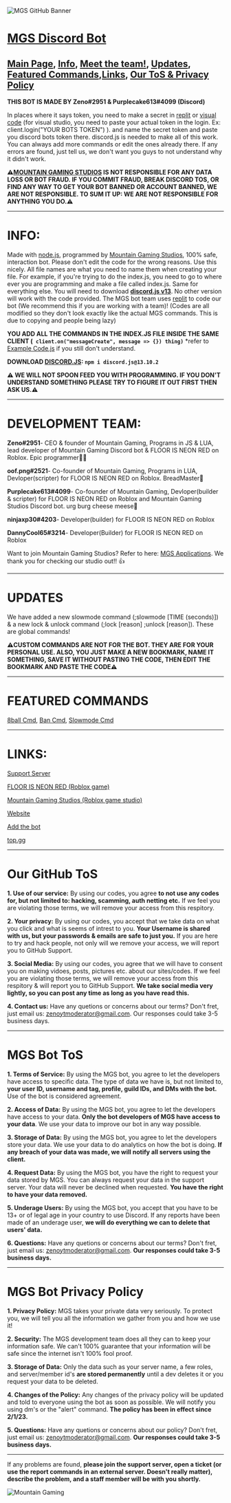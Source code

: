 ![MGS GitHub Banner](https://user-images.githubusercontent.com/119907481/219827160-c69c91be-0c53-4fa0-9b97-7f649683fab4.png)


# [MGS Discord Bot](https://discord.com/api/oauth2/authorize?client_id=962834876665577542&permissions=534723819584&scope=bot%20applications.commands)

[Main Page](#MGS-Discord-Bot), [Info](#INFO), [Meet the team!](#DEVELOPMENT-TEAM), [Updates](#UPDATES), [Featured Commands](#FEATURED-COMMANDS),[Links](#LINKS), [Our ToS & Privacy Policy](#Our-GitHub-ToS)
------------------------------------------------------------------------------------------------------------------------------------------------------
**THIS BOT IS MADE BY Zeno#2951 & Purplecake613#4099 (Discord)**

In places where it says token, you need to make a secret in [replit](https://replit.com) or [visual code](https://code.visualstudio.com/) (for visual studio, you need to paste your actual token in the login. Ex: client.login("YOUR BOTS TOKEN") ). and name the secret token and paste you discord bots token there. discord.js is needed to make all of this work. You can always add more commands or edit the ones already there. If any errors are found, just tell us, we don't want you guys to not understand why it didn't work.

**⚠️[MOUNTAIN GAMING STUDIOS](https://mountaingamingstudio.wixsite.com/mountaingaming) IS NOT RESPONSIBLE FOR ANY DATA LOSS OR BOT FRAUD. IF YOU COMMIT FRAUD, BREAK DISCORD TOS, OR FIND ANY WAY TO GET YOUR BOT BANNED OR ACCOUNT BANNED, WE ARE NOT RESPONSIBLE. TO SUM IT UP: WE ARE NOT RESPONSIBLE FOR ANYTHING YOU DO.⚠️**

------------------------------------------------------------------------------------------------------------------------------------------------------
# **INFO:**

Made with [node.js](https://nodejs.org/en/), programmed by [Mountain Gaming Studios](https://mountaingamingstudio.wixsite.com/mountaingaming), 100% safe, interaction bot. Please don't edit the code for the wrong reasons. Use this nicely. All file names are what you need to name them when creating your file. For example, if you're trying to do the index.js, you need to go to where ever you are programming and make a file called index.js. Same for everything else. You will need to download **[discord.js v13](https://discord.js.org/#/)**. No other version will work with the code provided. The MGS bot team uses [replit](https://replit.com) to code our bot (We recommend this if you are working with a team)! (Codes are all modified so they don't look exactly like the actual MGS commands. This is due to copying and people being lazy)

**YOU ADD ALL THE COMMANDS IN THE INDEX.JS FILE INSIDE THE SAME CLIENT (``` client.on("messageCreate", message => {}) thing)```** *refer to [Example Code.js](https://github.com/Zenoleader/MGS-Bot/blob/main/Example%20Code.js) if you still don't understand.

**DOWNLOAD [DISCORD.JS](https://discord.js.org/#/): ```npm i discord.js@13.10.2```**

**⚠️ WE WILL NOT SPOON FEED YOU WITH PROGRAMMING. IF YOU DON'T UNDERSTAND SOMETHING PLEASE TRY TO FIGURE IT OUT FIRST THEN ASK US.⚠️**

------------------------------------------------------------------------------------------------------------------------------------------------------
# **DEVELOPMENT TEAM:**

**Zeno#2951**- CEO & founder of Mountain Gaming, Programs in JS & LUA, lead developer of Mountain Gaming Discord bot & FLOOR IS NEON RED on Roblox. Epic programmer🧑‍💻

**oof.png#2521**- Co-founder of Mountain Gaming, Programs in LUA, Devloper(scripter) for FLOOR IS NEON RED on Roblox. BreadMaster🍞

**Purplecake613#4099**- Co-founder of Mountain Gaming, Devloper(builder & scripter) for FLOOR IS NEON RED on Roblox and Mountain Gaming Studios Discord bot. urg burg cheese meese🧀

**ninjaxp30#4203**- Developer(builder) for FLOOR IS NEON RED on Roblox

**DannyCool65#3214**- Developer(Builder) for FLOOR IS NEON RED on Roblox

Want to join Mountain Gaming Studios? Refer to here: [MGS Applications](https://github.com/Zenoleader/MGS-Bot/blob/main/.github/ISSUES%20TEMPLATE/Applications.md). We thank you for checking our studio out!! 👍

------------------------------------------------------------------------------------------------------------------------------------------------------
# **UPDATES**

We have added a new slowmode command (;slowmode [TIME (seconds)]) & a new lock & unlock command (;lock [reason] ;unlock [reason]). These are global commands! 

**⚠️CUSTOM COMMANDS ARE NOT FOR THE BOT. THEY ARE FOR YOUR PERSONAL USE. ALSO, YOU JUST MAKE A NEW BOOKMARK, NAME IT SOMETHING, SAVE IT WITHOUT PASTING THE CODE, THEN EDIT THE BOOKMARK AND PASTE THE CODE⚠️**

------------------------------------------------------------------------------------------------------------------------------------------------------
# **FEATURED COMMANDS**

[8ball Cmd](https://github.com/Zenoleader/MGS-Bot/blob/main/Commands/Fun/8ball.js),
[Ban Cmd](https://github.com/Zenoleader/MGS-Bot/blob/main/Commands/Moderation/Ban.js),
[Slowmode Cmd](https://github.com/Zenoleader/MGS-Bot/blob/main/Commands/Moderation/slowmode.js)

------------------------------------------------------------------------------------------------------------------------------------------------------
# **LINKS:**

[Support Server](https://discord.gg/zenoyt-official-server-845476765702946846)

[FLOOR IS NEON RED (Roblox game)](https://www.roblox.com/games/7231457999/FLOOR-IS-NEON-RED)

[Mountain Gaming Studios (Roblox game studio)](https://www.roblox.com/groups/11791011/Mountain-Gaming-Studios)

[Website](https://mountainggamingstudio.wixsite.com/mountaingaming)

[Add the bot](https://discord.com/api/oauth2/authorize?client_id=962834876665577542&permissions=534723819584&scope=bot%20applications.commands)

[top.gg](https://top.gg/bot/962834876665577542)

------------------------------------------------------------------------------------------------------------------------------------------------------
# **Our GitHub ToS**

**1. Use of our service:** By using our codes, you agree **to not use any codes for, but not limited to: hacking, scamming, auth netting etc.** If we feel you are violating those terms, we will remove your access from this respitory.

**2. Your privacy:** By using our codes, you accept that we take data on what you click and what is seems of intrest to you. **Your Username is shared with us, but your passwords & emails are safe to just you.** If you are here to try and hack people, not only will we remove your access, we will report you to GitHub Support.

**3. Social Media:** By using our codes, you agree that we will have to consent you on making vidoes, posts, pictures etc. about our sites/codes. If we feel you are violating those terms, we will remove your access from this respitory & will report you to GitHub Support. **We take social media very lightly, so you can post any time as long as you have read this.**

**4. Contact us:** Have any quetions or concerns about our terms? Don't fret, just email us: [zenoytmoderator@gmail.com](https://mail.google.com/mail/u/0/?tab=rm&ogbl#inbox?compose=GTvVlcSGKZhBszrHHTQmKjJcLfbLQSHChbjFFbfRvSgDwxjnXSzVFDqcfTfNLFfRzhXtGlZZzqBKr). Our responses could take 3-5 business days.

------------------------------------------------------------------------------------------------------------------------------------------------------
# **MGS Bot ToS**

**1. Terms of Service:** By using the MGS bot, you agree to let the developers have access to specific data. The type of data we have is, but not limited to, **your user ID, username and tag, profile, guild IDs, and DMs with the bot.** Use of the bot is considered agreement.

**2. Access of Data:** By using the MGS bot, you agree to let the developers have access to your data. **Only the bot developers of MGS have access to your data**. We use your data to improve our bot in any way possible.

**3. Storage of Data:** By using the MGS bot, you agree to let the developers store your data. We use your data to do analytics on how the bot is doing. **If any breach of your data was made, we will notify all servers using the client.**

**4. Request Data:** By using the MGS bot, you have the right to request your data stored by MGS. You can always request your data in the support server. Your data will never be declined when requested. **You have the right to have your data removed.**

**5. Underage Users:** By using the MGS bot, you accept that you have to be 13+ or of legal age in your country to use Discord. If any reports have been made of an underage user, **we will do everything we can to delete that users' data.**

**6. Questions:** Have any quetions or concerns about our terms? Don't fret, just email us: [zenoytmoderator@gmail.com](https://mail.google.com/mail/u/0/?tab=rm&ogbl#inbox?compose=GTvVlcSGKZhBszrHHTQmKjJcLfbLQSHChbjFFbfRvSgDwxjnXSzVFDqcfTfNLFfRzhXtGlZZzqBKr). **Our responses could take 3-5 business days.**

------------------------------------------------------------------------------------------------------------------------------------------------------
# **MGS Bot Privacy Policy**

**1. Privacy Policy:** MGS takes your private data very seriously. To protect you, we will tell you all the information we gather from you and how we use it!

**2. Security:** The MGS development team does all they can to keep your information safe. We can't 100% guarantee that your information will be safe since the internet isn't 100% fool proof.

**3. Storage of Data:** Only the data such as your server name, a few roles, and server/member id's **are stored permanently** until a dev deletes it or you request your data to be deleted.

**4. Changes of the Policy:** Any changes of the privacy policy will be updated and told to everyone using the bot as soon as possible. We will notify you using dm's or the "alert" command. **The policy has been in effect since 2/1/23.**

**5. Questions:** Have any quetions or concerns about our policy? Don't fret, just email us: [zenoytmoderator@gmail.com](https://mail.google.com/mail/u/0/?tab=rm&ogbl#inbox?compose=GTvVlcSGKZhBszrHHTQmKjJcLfbLQSHChbjFFbfRvSgDwxjnXSzVFDqcfTfNLFfRzhXtGlZZzqBKr). **Our responses could take 3-5 business days.**

------------------------------------------------------------------------------------------------------------------------------------------------------
If any problems are found, **please join the support server, open a ticket (or use the report commands in an external server. Doesn't really matter), describe the problem, and a staff member will be with you shortly.**

![Mountain Gaming](https://user-images.githubusercontent.com/119907481/219535225-afbc528f-a45b-457c-ba10-9ca6ffd742e1.png)
